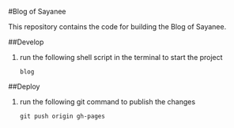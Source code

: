 #Blog of Sayanee

This repository contains the code for building the Blog of Sayanee.

##Develop

1. run the following shell script in the terminal to start the project

    ```
    blog
    ```

##Deploy

1. run the following git command to publish the changes

    ```
    git push origin gh-pages
    ```


